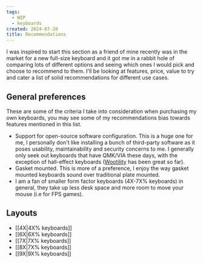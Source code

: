 ```yaml
---
tags:
  - WIP
  - keyboards
created: 2024-07-20
title: Recommendations
---
```



I was inspired to start this section as a friend of mine recently was in the market for a new full-size keyboard and it got me in a rabbit hole of comparing lots of different options and seeing which ones I would pick and choose to recommend to them. I'll be looking at features, price, value to try and cater a list of solid recommendations for different use cases.

## General preferences

These are some of the criteria I take into consideration when purchasing my own keyboards, you may see some of my recommendations bias towards features mentioned in this list.

- Support for open-source software configuration. This is a huge one for me, I personally don't like installing a bunch of third-party software as it poses usability, maintainability and security concerns to me. I generally only seek out keyboards that have QMK/VIA these days, with the exception of hall-effect keyboards ([Wootility](https://wootility.io/) has been great so far).
- Gasket mounted. This is more of a preference, I enjoy the way gasket mounted keyboards sound over traditional plate mounted.
- I am a fan of smaller form factor keyboards (4X-7X% keyboards) in general, they take up less desk space and more room to move your mouse (i.e for FPS games).

## Layouts

- [[4X|4X% keyboards]]
- [[6X|6X% keyboards]]
- [[7X|7X% keyboards]]
- [[8X|7X% keyboards]]
- [[9X|9X% keyboards]]
